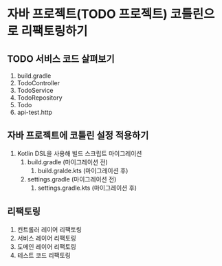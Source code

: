 # 자바 프로젝트(TODO 프로젝트) 코틀린으로 리팩토링하기

## TODO 서비스 코드 살펴보기

1. build.gradle
2. TodoController
3. TodoService
4. TodoRepository
5. Todo
6. api-test.http

## 자바 프로젝트에 코틀린 설정 적용하기

1. Kotlin DSL을 사용해 빌드 스크립트 마이그레이션
    1. build.gradle (마이그레이션 전)
        1. build.gralde.kts (마이그레이션 후)
    2. settings.gradle (마이그레이션 전)
        1. settings.gradle.kts (마이그레이션 후)

## 리팩토링

1. 컨트롤러 레이어 리팩토링
2. 서비스 레이어 리팩토링
3. 도메인 레이어 리팩토링
4. 테스트 코드 리팩토링
